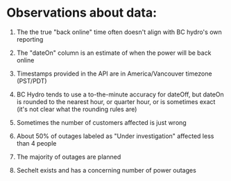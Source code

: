 # Observations about data:

1) The the true "back online" time often doesn't align with BC hydro's own reporting
2) The "dateOn" column is an estimate of when the power will be back online
3) Timestamps provided in the API are in America/Vancouver timezone (PST/PDT)
4) BC Hydro tends to use a to-the-minute accuracy for dateOff, but dateOn is rounded to the nearest hour, or quarter hour, or is sometimes exact (it's not clear what the rounding rules are)

5) Sometimes the number of customers affected is just wrong
6) About 50% of outages labeled as "Under investigation" affected less than 4 people
7) The majority of outages are planned
8) Sechelt exists and has a concerning number of power outages